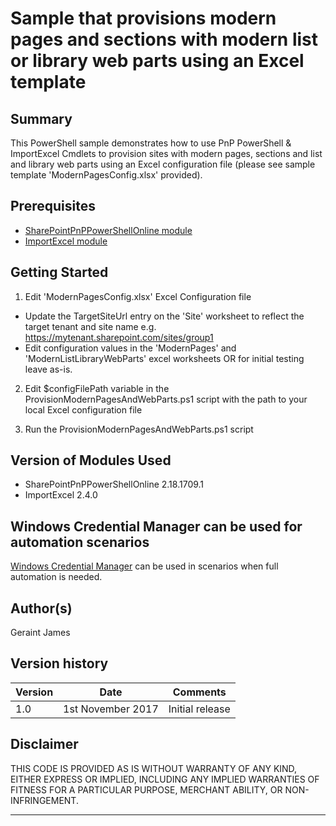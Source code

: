 # Sample that provisions modern pages and sections with modern list or library web parts using an Excel template

## Summary

This PowerShell sample demonstrates how to use PnP PowerShell & ImportExcel Cmdlets to provision sites with modern pages, sections and list and library web parts using an Excel configuration file (please see sample template 'ModernPagesConfig.xlsx' provided).

## Prerequisites

- [SharePointPnPPowerShellOnline module](https://github.com/SharePoint/PnP-PowerShell/wiki/Install-SharePointPnPPowerShellOnline,-PowerShell-5.0-and-Nuget-behind-proxy)
- [ImportExcel module](https://github.com/dfinke/ImportExcel/blob/master/README.md)

## Getting Started

1. Edit 'ModernPagesConfig.xlsx' Excel Configuration file
- Update the TargetSiteUrl entry on the 'Site' worksheet to reflect the target tenant and site name e.g. https://mytenant.sharepoint.com/sites/group1
- Edit configuration values in the 'ModernPages' and 'ModernListLibraryWebParts' excel worksheets OR for initial testing leave as-is.
2. Edit $configFilePath variable in the ProvisionModernPagesAndWebParts.ps1 script with the path to your local Excel configuration file

3. Run the ProvisionModernPagesAndWebParts.ps1 script

## Version of Modules Used

- SharePointPnPPowerShellOnline 2.18.1709.1
- ImportExcel 2.4.0

## Windows Credential Manager can be used for automation scenarios

[Windows Credential Manager](https://github.com/SharePoint/PnP-PowerShell/wiki/How-to-use-the-Windows-Credential-Manager-to-ease-authentication-with-PnP-PowerShell) can be used in scenarios when full automation is needed.

## Author(s)

Geraint James

## Version history

Version|Date|Comments
-------|----|--------
1.0|1st November 2017 | Initial release

## **Disclaimer** 
THIS CODE IS PROVIDED AS IS WITHOUT WARRANTY OF ANY KIND, EITHER EXPRESS OR IMPLIED, INCLUDING ANY IMPLIED WARRANTIES OF FITNESS FOR A PARTICULAR PURPOSE, MERCHANT ABILITY, OR NON-INFRINGEMENT.

---